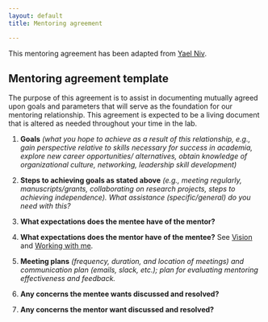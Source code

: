 ```yaml
---
layout: default
title: Mentoring agreement

---
```


This mentoring agreement has been adapted from [Yael Niv](https://docs.google.com/document/d/1_RfH4f23_5n2cKxqoItRJBE8PrGkHfuO7w-6P701gr8/edit). 

## Mentoring agreement template

The purpose of this agreement is to assist in documenting mutually agreed upon goals and parameters that will serve as the foundation for our mentoring relationship. This agreement is expected to be a living document that is altered as needed throughout your time in the lab. 

1. **Goals** _(what you hope to achieve as a result of this relationship, e.g., gain perspective relative to skills necessary for success in academia, explore new career opportunities/ alternatives, obtain knowledge of organizational culture, networking, leadership skill development)_

2. **Steps to achieving goals as stated above** _(e.g., meeting regularly, manuscripts/grants, collaborating on research projects, steps to achieving independence). What assistance (specific/general) do you need with this?_
3. **What expectations does the mentee have of the mentor?**
4. **What expectations does the mentor have of the mentee?** See [Vision](https://anne-urai.github.io/lab_wiki/Vision.html) and [Working with me](https://anne-urai.github.io/lab_wiki/Working_with_me.html).
5. **Meeting plans** _(frequency, duration, and location of meetings) and communication plan (emails, slack, etc.); plan for evaluating mentoring effectiveness and feedback._
6. **Any concerns the mentee wants discussed and resolved?**
7. **Any concerns the mentor want discussed and resolved?**
